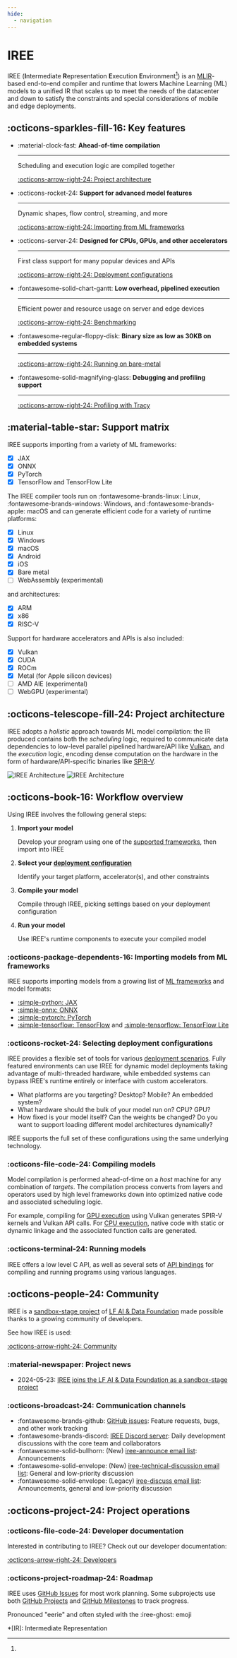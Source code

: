 ```yaml
---
hide:
  - navigation
---
```


# IREE

IREE (**I**ntermediate **R**epresentation **E**xecution **E**nvironment[^1]) is
an [MLIR](https://mlir.llvm.org/)-based end-to-end compiler and runtime that
lowers Machine Learning (ML) models to a unified IR that scales up to meet the
needs of the datacenter and down to satisfy the constraints and special
considerations of mobile and edge deployments.

## :octicons-sparkles-fill-16: Key features

<div class="grid cards" markdown>

- :material-clock-fast: **Ahead-of-time compilation**

    ---

    Scheduling and execution logic are compiled together

    [:octicons-arrow-right-24: Project architecture](#project-architecture)

- :octicons-rocket-24: **Support for advanced model features**

    ---

    Dynamic shapes, flow control, streaming, and more

    [:octicons-arrow-right-24: Importing from ML frameworks](#importing-models-from-ml-frameworks)

- :octicons-server-24: **Designed for CPUs, GPUs, and other accelerators**

    ---

    First class support for many popular devices and APIs

    [:octicons-arrow-right-24: Deployment configurations](#selecting-deployment-configurations)

- :fontawesome-solid-chart-gantt: **Low overhead, pipelined execution**

    ---

    Efficient power and resource usage on server and edge devices

    [:octicons-arrow-right-24: Benchmarking](./developers/performance/benchmarking.md)

- :fontawesome-regular-floppy-disk: **Binary size as low as 30KB on embedded systems**

    ---

    [:octicons-arrow-right-24: Running on bare-metal](./guides/deployment-configurations/bare-metal.md)

- :fontawesome-solid-magnifying-glass: **Debugging and profiling support**

    ---

    [:octicons-arrow-right-24: Profiling with Tracy](./developers/performance/profiling-with-tracy.md)

</div>

## :material-table-star: Support matrix

IREE supports importing from a variety of ML frameworks:

- [x] JAX
- [x] ONNX
- [x] PyTorch
- [x] TensorFlow and TensorFlow Lite

The IREE compiler tools run on :fontawesome-brands-linux: Linux,
:fontawesome-brands-windows: Windows, and :fontawesome-brands-apple: macOS
and can generate efficient code for a variety of runtime platforms:

- [x] Linux
- [x] Windows
- [x] macOS
- [x] Android
- [x] iOS
- [x] Bare metal
- [ ] WebAssembly (experimental)

and architectures:

- [x] ARM
- [x] x86
- [x] RISC-V

Support for hardware accelerators and APIs is also included:

- [x] Vulkan
- [x] CUDA
- [x] ROCm
- [x] Metal (for Apple silicon devices)
- [ ] AMD AIE (experimental)
- [ ] WebGPU (experimental)

## :octicons-telescope-fill-24: Project architecture

IREE adopts a _holistic_ approach towards ML model compilation: the IR produced
contains both the _scheduling_ logic, required to communicate data dependencies
to low-level parallel pipelined hardware/API like
[Vulkan](https://www.khronos.org/vulkan/), and the _execution_ logic, encoding
dense computation on the hardware in the form of hardware/API-specific binaries
like [SPIR-V](https://www.khronos.org/spir/).

![IREE Architecture](./assets/images/iree_architecture_dark.svg#gh-dark-mode-only)
![IREE Architecture](./assets/images/iree_architecture.svg#gh-light-mode-only)

## :octicons-book-16: Workflow overview

Using IREE involves the following general steps:

1. **Import your model**

    Develop your program using one of the
    [supported frameworks](./guides/ml-frameworks/index.md), then import into
    IREE

2. **Select your [deployment configuration](./guides/deployment-configurations/index.md)**

    Identify your target platform, accelerator(s), and other constraints

3. **Compile your model**

    Compile through IREE, picking settings based on your deployment
    configuration

4. **Run your model**

    Use IREE's runtime components to execute your compiled model

### :octicons-package-dependents-16: Importing models from ML frameworks

IREE supports importing models from a growing list of
[ML frameworks](./guides/ml-frameworks/index.md) and model formats:

* [:simple-python: JAX](./guides/ml-frameworks/jax.md)
* [:simple-onnx: ONNX](./guides/ml-frameworks/onnx.md)
* [:simple-pytorch: PyTorch](./guides/ml-frameworks/pytorch.md)
* [:simple-tensorflow: TensorFlow](./guides/ml-frameworks/tensorflow.md) and
  [:simple-tensorflow: TensorFlow Lite](./guides/ml-frameworks/tflite.md)

### :octicons-rocket-24: Selecting deployment configurations

IREE provides a flexible set of tools for various
[deployment scenarios](./guides/deployment-configurations/index.md). Fully
featured environments can use IREE for dynamic model deployments taking
advantage of multi-threaded hardware, while embedded systems can bypass IREE's
runtime entirely or interface with custom accelerators.

* What platforms are you targeting? Desktop? Mobile? An embedded system?
* What hardware should the bulk of your model run on? CPU? GPU?
* How fixed is your model itself? Can the weights be changed? Do you want
  to support loading different model architectures dynamically?

IREE supports the full set of these configurations using the same underlying
technology.

### :octicons-file-code-24: Compiling models

Model compilation is performed ahead-of-time on a _host_ machine for any
combination of _targets_. The compilation process converts from layers and
operators used by high level frameworks down into optimized native code and
associated scheduling logic.

For example, compiling for
[GPU execution](./guides/deployment-configurations/gpu-vulkan.md) using Vulkan generates
SPIR-V kernels and Vulkan API calls. For
[CPU execution](./guides/deployment-configurations/cpu.md), native code with
static or dynamic linkage and the associated function calls are generated.

### :octicons-terminal-24: Running models

IREE offers a low level C API, as well as several sets of
[API bindings](./reference/bindings/index.md) for compiling and running programs
using various languages.

## :octicons-people-24: Community

IREE is a [sandbox-stage project](https://lfaidata.foundation/projects/iree/)
of [LF AI & Data Foundation](https://lfaidata.foundation/) made possible thanks
to a growing community of developers.

See how IREE is used:

[:octicons-arrow-right-24: Community](./community/index.md)

### :material-newspaper: Project news

* 2024-05-23: [IREE joins the LF AI & Data Foundation as a sandbox-stage project](https://lfaidata.foundation/blog/2024/05/23/announcing-iree-a-new-initiative-for-machine-learning-deployment/)

### :octicons-broadcast-24: Communication channels

* :fontawesome-brands-github:
  [GitHub issues](https://github.com/iree-org/iree/issues): Feature requests,
  bugs, and other work tracking
* :fontawesome-brands-discord:
  [IREE Discord server](https://discord.gg/wEWh6Z9nMU): Daily development
  discussions with the core team and collaborators
* :fontawesome-solid-bullhorn: (New) [iree-announce email list](https://lists.lfaidata.foundation/g/iree-announce):
  Announcements
* :fontawesome-solid-envelope: (New) [iree-technical-discussion email list](https://lists.lfaidata.foundation/g/iree-technical-discussion):
  General and low-priority discussion
* :fontawesome-solid-envelope: (Legacy) [iree-discuss email list](https://groups.google.com/forum/#!forum/iree-discuss):
  Announcements, general and low-priority discussion

## :octicons-project-24: Project operations

### :octicons-file-code-24: Developer documentation

Interested in contributing to IREE? Check out our developer documentation:

[:octicons-arrow-right-24: Developers](./developers/index.md)

### :octicons-project-roadmap-24: Roadmap

IREE uses
[GitHub Issues](https://github.com/iree-org/iree/issues) for most work
planning. Some subprojects use both
[GitHub Projects](https://github.com/iree-org/iree/projects) and
[GitHub Milestones](https://github.com/iree-org/iree/milestones) to track
progress.

[^1]:
  Pronounced "eerie" and often styled with the :iree-ghost: emoji

*[IR]: Intermediate Representation
